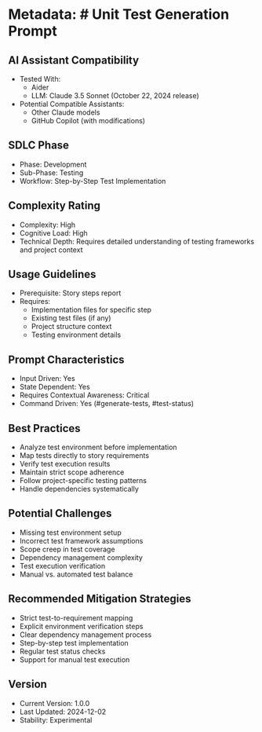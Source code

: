 # Metadata: # Unit Test Generation Prompt

## AI Assistant Compatibility
- Tested With: 
  * Aider
  * LLM: Claude 3.5 Sonnet (October 22, 2024 release)
- Potential Compatible Assistants: 
  * Other Claude models
  * GitHub Copilot (with modifications)

## SDLC Phase
- Phase: Development
- Sub-Phase: Testing
- Workflow: Step-by-Step Test Implementation

## Complexity Rating
- Complexity: High
- Cognitive Load: High
- Technical Depth: Requires detailed understanding of testing frameworks and project context

## Usage Guidelines
- Prerequisite: Story steps report
- Requires: 
  * Implementation files for specific step
  * Existing test files (if any)
  * Project structure context
  * Testing environment details

## Prompt Characteristics
- Input Driven: Yes
- State Dependent: Yes
- Requires Contextual Awareness: Critical
- Command Driven: Yes (#generate-tests, #test-status)

## Best Practices
- Analyze test environment before implementation
- Map tests directly to story requirements
- Verify test execution results
- Maintain strict scope adherence
- Follow project-specific testing patterns
- Handle dependencies systematically

## Potential Challenges
- Missing test environment setup
- Incorrect test framework assumptions
- Scope creep in test coverage
- Dependency management complexity
- Test execution verification
- Manual vs. automated test balance

## Recommended Mitigation Strategies
- Strict test-to-requirement mapping
- Explicit environment verification steps
- Clear dependency management process
- Step-by-step test implementation
- Regular test status checks
- Support for manual test execution

## Version
- Current Version: 1.0.0
- Last Updated: 2024-12-02
- Stability: Experimental
